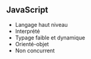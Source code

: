 ## **JavaScript**
* Langage haut niveau
* Interprété
* Typage faible et dynamique
* Orienté-objet
* Non concurrent
